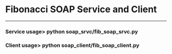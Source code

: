 # Fibonacci SOAP Service and Client
___

### Service usage>	python soap_srvc/fib_soap_srvc.py
### Client usage>	python soap_client/fib_soap_client.py

	